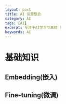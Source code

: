 ```yaml
---
layout: post
title: AI 资源整合
category: AI
tags: [AI]
excerpt: 专注于AI学习与总结 !
keywords: AI
---
```



# 基础知识
## Embedding(嵌入)

## Fine-tuning(微调)


